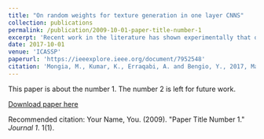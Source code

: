 ```yaml
---
title: "On random weights for texture generation in one layer CNNS"
collection: publications
permalink: /publication/2009-10-01-paper-title-number-1
excerpt: 'Recent work in the literature has shown experimentally that one can use the lower layers of a trained convolutional neural network (CNN) to model natural textures. More interestingly, it has also been experimentally shown that only one layer with random filters can also model textures although with less variability. In this paper we ask the question as to why one layer CNNs with random filters are so effective in generating textures? We theoretically show that one layer convolutional architectures (without a non-linearity) paired with the an energy function used in previous literature, can in fact preserve and modulate frequency coefficients in a manner so that random weights and pretrained weights will generate the same type of images. Based on the results of this analysis we question whether similar properties hold in the case where one uses one convolution layer with a non-linearity. We show that in the case of ReLu non-linearity there are situations where only one input will give the minimum possible energy whereas in the case of no nonlinearity, there are always infinite solutions that will give the minimum possible energy. Thus we can show that in certain situations adding a ReLu non-linearity generates less variable images.'
date: 2017-10-01
venue: 'ICASSP'
paperurl: 'https://ieeexplore.ieee.org/document/7952548'
citation: 'Mongia, M., Kumar, K., Erraqabi, A. and Bengio, Y., 2017, March. On random weights for texture generation in one layer CNNS. In 2017 IEEE International Conference on Acoustics, Speech and Signal Processing (ICASSP) (pp. 2207-2211). IEEE.'
---
```

This paper is about the number 1. The number 2 is left for future work.

[Download paper here](http://academicpages.github.io/files/paper1.pdf)

Recommended citation: Your Name, You. (2009). "Paper Title Number 1." <i>Journal 1</i>. 1(1).
